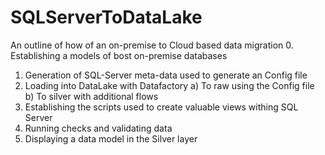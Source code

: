 # SQLServerToDataLake
An outline of how of an on-premise to Cloud based data migration
0. Establishing a models of bost on-premise databases 
1. Generation of SQL-Server meta-data used to generate an Config file
2. Loading into DataLake with Datafactory 
a) To raw using the Config file
b) To silver with additional flows
3. Establishing the scripts used to create valuable views withing SQL Server
4. Running checks and validating data
5. Displaying a data model in the Silver layer
